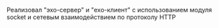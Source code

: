 Реализовал "эхо-сервер" и "ехо-клиент" с использованием модуля socket и сетевым взаимодействием по протоколу HTTP